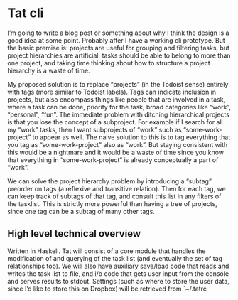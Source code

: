 # Tat cli
I’m going to write a blog post or something about why I think the design is a good idea at some point. Probably after I have a working cli prototype. But the basic premise is: projects are useful for grouping and filtering tasks, but project hierarchies are artificial; tasks should be able to belong to more than one project, and taking time thinking about how to structure a project hierarchy is a waste of time.

My proposed solution is to replace “projects” (in the Todoist sense) entirely with tags (more similar to Todoist labels). Tags can indicate inclusion in projects, but also encompass things like people that are involved in a task, where a task can be done, priority for the task, broad categories like “work”, “personal”, “fun”. The immediate problem with ditching hierarchical projects is that you lose the concept of a subproject. For example if I search for all my “work” tasks, then I want subprojects of “work” such as “some-work-project” to appear as well. The naive solution to this is to tag everything that you tag as “some-work-project” also as “work”. But staying consistent with this would be a nightmare and it would be a waste of time since you know that everything in “some-work-project” is already conceptually a part of “work”.

We can solve the project hierarchy problem by introducing a “subtag” preorder on tags (a reflexive and transitive relation). Then for each tag, we can keep track of subtags of that tag, and consult this list in any filters of the tasklist. This is strictly more powerful than having a tree of projects, since one tag can be a subtag of many other tags.

## High level technical overview
Written in Haskell. Tat will consist of a core module that handles the modification of and querying of the task list (and eventually the set of tag relationships too). We will also have auxiliary save/load code that reads and writes the task list to file, and i/o code that gets user input from the console and serves results to stdout. Settings (such as where to store the user data, since I’d like to store this on Dropbox) will be retrieved from `~/.tatrc
